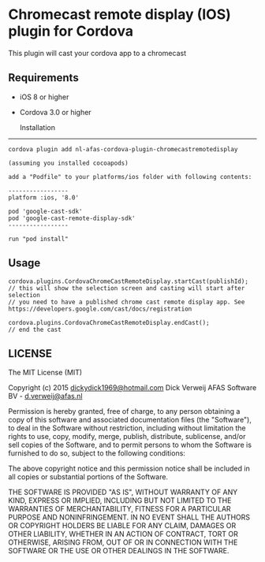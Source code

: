 Chromecast remote display (IOS) plugin for Cordova
==========================
This plugin will cast your cordova app to a chromecast

Requirements
-------------
- iOS 8 or higher
- Cordova 3.0 or higher

    Installation
-------------
    cordova plugin add nl-afas-cordova-plugin-chromecastremotedisplay

	(assuming you installed cocoapods)

	add a "Podfile" to your platforms/ios folder with following contents:

	-----------------
	platform :ios, '8.0'
	
	pod 'google-cast-sdk'
	pod 'google-cast-remote-display-sdk'
	-----------------

	run "pod install"



Usage
------
   
    cordova.plugins.CordovaChromeCastRemoteDisplay.startCast(publishId); 
	// this will show the selection screen and casting will start after selection
	// you need to have a published chrome cast remote display app. See https://developers.google.com/cast/docs/registration

	cordova.plugins.CordovaChromeCastRemoteDisplay.endCast();
	// end the cast
	

LICENSE
--------
The MIT License (MIT)

Copyright (c) 2015 dickydick1969@hotmail.com Dick Verweij AFAS Software BV - d.verweij@afas.nl

Permission is hereby granted, free of charge, to any person obtaining a copy of
this software and associated documentation files (the "Software"), to deal in
the Software without restriction, including without limitation the rights to
use, copy, modify, merge, publish, distribute, sublicense, and/or sell copies of
the Software, and to permit persons to whom the Software is furnished to do so,
subject to the following conditions:

The above copyright notice and this permission notice shall be included in all
copies or substantial portions of the Software.

THE SOFTWARE IS PROVIDED "AS IS", WITHOUT WARRANTY OF ANY KIND, EXPRESS OR
IMPLIED, INCLUDING BUT NOT LIMITED TO THE WARRANTIES OF MERCHANTABILITY, FITNESS
FOR A PARTICULAR PURPOSE AND NONINFRINGEMENT. IN NO EVENT SHALL THE AUTHORS OR
COPYRIGHT HOLDERS BE LIABLE FOR ANY CLAIM, DAMAGES OR OTHER LIABILITY, WHETHER
IN AN ACTION OF CONTRACT, TORT OR OTHERWISE, ARISING FROM, OUT OF OR IN
CONNECTION WITH THE SOFTWARE OR THE USE OR OTHER DEALINGS IN THE SOFTWARE.
